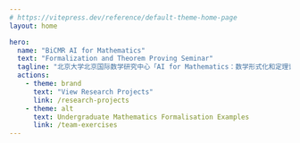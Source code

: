 ```yaml
---
# https://vitepress.dev/reference/default-theme-home-page
layout: home

hero:
  name: "BiCMR AI for Mathematics"
  text: "Formalization and Theorem Proving Seminar"
  tagline: "北京大学北京国际数学研究中心「AI for Mathematics：数学形式化和定理证明」本科生暑期科研培训班"
  actions:
    - theme: brand
      text: "View Research Projects"
      link: /research-projects
    - theme: alt
      text: Undergraduate Mathematics Formalisation Examples
      link: /team-exercises
---
```

